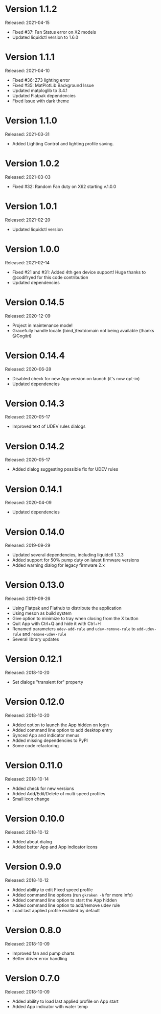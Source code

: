 Version 1.1.2
=============
Released: 2021-04-15

 * Fixed #37: Fan Status error on X2 models
 * Updated liquidctl version to 1.6.0

Version 1.1.1
=============
Released: 2021-04-10

 * Fixed #36: Z73 lighting error
 * Fixed #35: MatPlotLib Background Issue
 * Updated matploglib to 3.4.1
 * Updated Flatpak dependencies
 * Fixed Issue with dark theme

Version 1.1.0
=============
Released: 2021-03-31

 * Added Lighting Control and lighting profile saving.

Version 1.0.2
=============
Released: 2021-03-03

 * Fixed #32: Random Fan duty on X62 starting v.1.0.0

Version 1.0.1
=============
Released: 2021-02-20

 * Updated liquidctl version

Version 1.0.0
=============
Released: 2021-02-14

 * Fixed #21 and #31: Added 4th gen device support! Huge thanks to @codifryed
   for this code contribution
 * Updated dependencies

Version 0.14.5
==============
Released: 2020-12-09

 * Project in maintenance mode!
 * Gracefully handle locale.{bind,}textdomain not being available (thanks
   @Cogitri)

Version 0.14.4
==============
Released: 2020-06-28

 * Disabled check for new App version on launch (it's now opt-in)
 * Updated dependencies

Version 0.14.3
==============
Released: 2020-05-17

 * Improved text of UDEV rules dialogs

Version 0.14.2
==============
Released: 2020-05-17

 * Added dialog suggesting possible fix for UDEV rules

Version 0.14.1
==============
Released: 2020-04-09

 * Updated dependencies

Version 0.14.0
==============
Released: 2019-09-29

 * Updated several dependencies, including liquidctl 1.3.3
 * Added support for 50% pump duty on latest firmware versions
 * Added warning dialog for legacy firmware 2.x

Version 0.13.0
==============
Released: 2019-09-26

 * Using Flatpak and Flathub to distribute the application
 * Using meson as build system
 * Give option to minimize to tray when closing from the X button
 * Quit App with Ctrl+Q and hide it with Ctrl+H
 * Renamed parameters `udev-add-rule` and `udev-remove-rule` to `add-udev-rule`
   and `remove-udev-rule`
 * Several library updates

Version 0.12.1
==============
Released: 2018-10-20

 * Set dialogs "transient for" property

Version 0.12.0
==============
Released: 2018-10-20

 * Added option to launch the App hidden on login
 * Added command line option to add desktop entry
 * Synced App and indicator menus
 * Added missing dependencies to PyPI
 * Some code refactoring

Version 0.11.0
==============
Released: 2018-10-14

 * Added check for new versions
 * Added Add/Edit/Delete of multi speed profiles
 * Small icon change

Version 0.10.0
==============
Released: 2018-10-12

 * Added about dialog
 * Added better App and App indicator icons

Version 0.9.0
=============
Released: 2018-10-12

 * Added ability to edit Fixed speed profile
 * Added command line options (run `gkraken -h` for more info)
 * Added command line option to start the App hidden
 * Added command line option to add/remove udev rule
 * Load last applied profile enabled by default

Version 0.8.0
=============
Released: 2018-10-09

 * Improved fan and pump charts
 * Better driver error handling

Version 0.7.0
=============
Released: 2018-10-09

 * Added ability to load last applied profile on App start
 * Added App indicator with water temp
